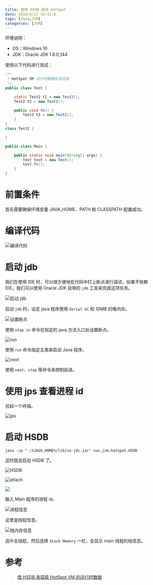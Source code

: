 ```yaml
---
title: 使用 HSDB 调试 HotSpot
date: 2018/4/17 16:41:0
tags: [Java,JVM]
categories: [JVM]
---
```

环境说明：

- OS：Windows 10
- JDK：Oracle JDK 1.8.0_144

<!--more-->

使用以下代码进行测试：

```java
/**
 * HotSpot VM 运行时数据区测试类
 */
public class Test {

    static Test2 t1 = new Test2();
    Test2 t2 = new Test2();

    public void fn() {
        Test2 t3 = new Test2();
    }
}
class Test2 {

}
```

```java
public class Main {

    public static void main(String[] args) {
        Test test = new Test();
        test.fn();
    }
}
```

# 前置条件
首先需要确保环境变量 JAVA_HOME、PATH 和 CLASSPATH 配置成功。

# 编译代码

![编译代码](https://cdn.jsdelivr.net/gh/nekolr/image-hosting@201911242020/2018/04/17/Xzp.png)

# 启动 jdb
我们在使用 IDE 时，可以很方便地在代码中打上断点进行调试，如果不依赖 IDE，我们可以使用 Oracle JDK 自带的 `jdb` 工具来完成这项任务。

![启动 jdb](https://cdn.jsdelivr.net/gh/nekolr/image-hosting@201911242020/2018/04/17/PPk.png)

启动 `jdb` 时，设定 java 程序使用 `Serial GC` 和 10MB 的堆内存。

![设置断点](https://cdn.jsdelivr.net/gh/nekolr/image-hosting@201911242020/2018/04/17/y2j.png)

使用 `stop in` 命令在指定的 java 方法入口处设置断点。

![run](https://cdn.jsdelivr.net/gh/nekolr/image-hosting@201911242020/2018/04/17/zry.png)

使用 `run` 命令指定主类来启动 Java 程序。

![next](https://cdn.jsdelivr.net/gh/nekolr/image-hosting@201911242020/2018/04/17/x38.png)

使用 `next`、`step` 等命令来控制前进。

# 使用 jps 查看进程 id
另起一个终端。

![jps](https://cdn.jsdelivr.net/gh/nekolr/image-hosting@201911242020/2018/04/17/rgG.png)

# 启动 HSDB

```
java -cp ".;%JAVA_HOME%/lib/sa-jdi.jar" sun.jvm.hotspot.HSDB
```

这时就会启动 HSDB 了。

![HSDB](https://cdn.jsdelivr.net/gh/nekolr/image-hosting@201911242020/2018/04/17/baN.png)

![attach](https://cdn.jsdelivr.net/gh/nekolr/image-hosting@201911242020/2018/04/17/a6e.png)

![](https://cdn.jsdelivr.net/gh/nekolr/image-hosting@201911242020/2018/04/17/O2w.png)

输入 Main 程序的进程 id。

![进程信息](https://cdn.jsdelivr.net/gh/nekolr/image-hosting@201911242020/2018/04/17/GPL.png)

这里是线程信息。

![栈内存信息](https://cdn.jsdelivr.net/gh/nekolr/image-hosting@201911242020/2018/04/17/Kbq.png)

选中主线程，然后选择 `Stack Memory` 一栏，会显示 main 线程的栈信息。

# 参考
> [借 HSDB 来探索 HotSpot VM 的运行时数据 ](http://rednaxelafx.iteye.com/blog/1847971)